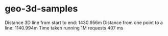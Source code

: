 # geo-3d-samples

Distance 3D line from start to end: 1430.956m
Distance from one point to a line: 1140.994m
Time taken running 1M requests 407 ms
